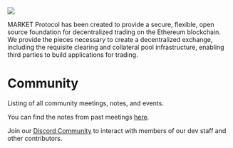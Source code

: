 <img src="https://github.com/MARKETProtocol/dApp/blob/master/src/img/MARKETProtocol-Light.png?raw=true" align="middle">

MARKET Protocol has been created to provide a secure, flexible, open source foundation for decentralized trading on the Ethereum blockchain. We provide the pieces necessary to create a decentralized exchange, including the requisite clearing and collateral pool infrastructure, enabling third parties to build applications for trading.

# Community

Listing of all community meetings, notes, and events.

You can find the notes from past meetings [here](https://github.com/42piratas/community/tree/past-meetings/meeting-notes). 

Join our [Discord Community](https://www.marketprotocol.io/discord) to interact with members of our dev staff and other contributors.

